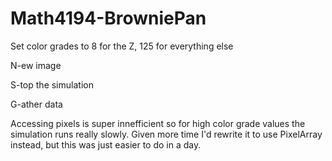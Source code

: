 # Math4194-BrowniePan

Set color grades to 8 for the Z, 125 for everything else

N-ew image

S-top the simulation

G-ather data

Accessing pixels is super innefficient so for high color grade values the simulation runs really slowly. Given more time I'd rewrite it to use PixelArray instead, but this was just easier to do in a day.
